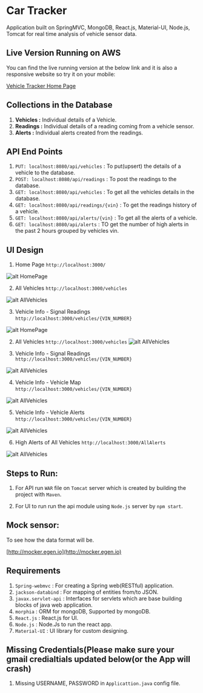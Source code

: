 # Car Tracker
Application built on SpringMVC, MongoDB, React.js, Material-UI, Node.js, Tomcat for real time analysis of vehicle sensor data.

## Live Version Running on AWS
You can find the live running version at the below link and it is also a responsive website so try it on your mobile:


[Vehicle Tracker Home Page](http://54.193.51.179:3000/ "Vehicle Tracker Homepage")



## Collections in the Database
1. **Vehicles :** Individual  details of a Vehicle.
2. **Readings :** Individual details of a reading coming from a vehicle sensor.
3. **Alerts :** Individual alerts created from the readings.

## API End Points
1. `PUT: localhost:8080/api/vehicles`  : To put(upsert) the details of a vehicle to the database.
2. `POST: localhost:8080/api/readings` : To post the readings to the database.
3. `GET: localhost:8080/api/vehicles`  : To get all the vehicles details in the database.
4. `GET: localhost:8080/api/readings/{vin}` : To get the readings history of a vehicle.
5. `GET: localhost:8080/api/alerts/{vin}` : To get all the alerts of a vehicle.
6. `GET: localhost:8080/api/alerts` : TO get the number of high alerts in the past 2 hours grouped by vehicles vin.


## UI Design
1. Home Page `http://localhost:3000/`


![alt HomePage](https://s3-us-west-1.amazonaws.com/full-stack-projects/Spring/Home+Page.png)

2. All Vehicles `http://localhost:3000/vehicles`


![alt AllVehicles](https://s3-us-west-1.amazonaws.com/full-stack-projects/Spring/All+Vehicle+List.png)

3. Vehicle Info - Signal Readings `http://localhost:3000/vehicles/{VIN_NUMBER}`



![alt HomePage](https://s3-us-west-1.amazonaws.com/full-stack-projects/Spring/Home+Page.png)

2. All Vehicles `http://localhost:3000/vehicles`
![alt AllVehicles](https://s3-us-west-1.amazonaws.com/full-stack-projects/Spring/All+Vehicle+List.png)

3. Vehicle Info - Signal Readings `http://localhost:3000/vehicles/{VIN_NUMBER}`

![alt AllVehicles](https://s3-us-west-1.amazonaws.com/full-stack-projects/Spring/Vehicle+Info+-+Readings.png)

4. Vehicle Info - Vehicle Map  `http://localhost:3000/vehicles/{VIN_NUMBER}`


![alt AllVehicles](https://s3-us-west-1.amazonaws.com/full-stack-projects/Spring/Vehicle+Info+-+Map.png)

5. Vehicle Info - Vehicle Alerts  `http://localhost:3000/vehicles/{VIN_NUMBER}`


![alt AllVehicles](https://s3-us-west-1.amazonaws.com/full-stack-projects/Spring/Vehicle+Info+-+Alerts.png)

6. High Alerts of All Vehicles `http://localhost:3000/AllAlerts`

![alt AllVehicles](https://s3-us-west-1.amazonaws.com/full-stack-projects/Spring/High+Alerts.png)

## Steps to Run:
1. For API run `WAR` file on `Tomcat` server which is created by building the project with `Maven`.

2. For UI to run run the api module using `Node.js` server by `npm start`.

## Mock sensor:
To see how the data format will be.


[http://mocker.egen.io](http://mocker.egen.io)

## Requirements

1. `Spring-webmvc` : For creating a Spring web(RESTful) application.
2. `jackson-databind` : For mapping of entities from/to JSON.
3. `javax.servlet-api` : Interfaces for servlets which are base building blocks of java web application.
4. `morphia` : ORM for mongoDB, Supported by mongoDB.
5. `React.js` : React.js for UI.
6. `Node.js` : Node.Js to run the react app.
7.  `Material-UI` : UI library for custom designing.

## Missing Credentials(Please make sure your gmail credialtials updated below(or the App will crash)

1. Missing USERNAME, PASSWORD in `Applicattion.java` config file.


